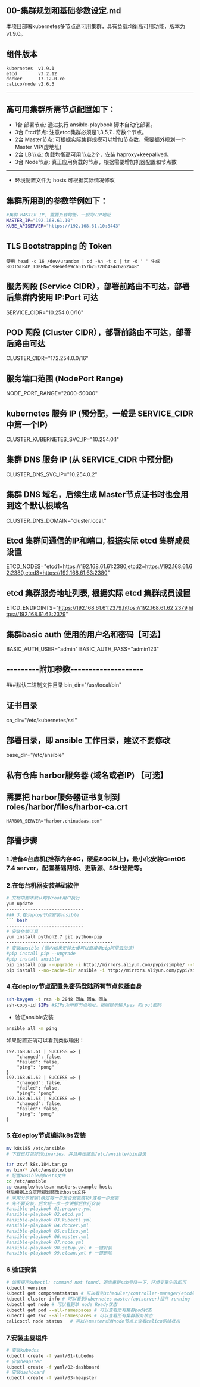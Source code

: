 ## 00-集群规划和基础参数设定.md

本项目部署kubernetes多节点高可用集群，具有负载均衡高可用功能，版本为v1.9.0。

## 组件版本
    kubernetes  v1.9.1
    etcd        v3.2.12
    docker      17.12.0-ce
    calico/node v2.6.3
---

## 高可用集群所需节点配置如下：
+ 1台 部署节点: 通过执行 ansible-playbook 脚本自动化部署。
+ 3台 Etcd节点: 注意etcd集群必须是1,3,5,7...奇数个节点。
+ 2台 Master节点: 可根据实际集群规模可以增加节点数，需要额外规划一个Master VIP(虚地址)
+ 2台 LB节点: 负载均衡高可用节点2个，安装 haproxy+keepalived。
+ 3台 Node节点: 真正应用负载的节点，根据需要增加机器配置和节点数
---

+ 环境配置文件为 hosts 可根据实际情况修改

## 集群所用到的参数举例如下：
``` bash
#集群 MASTER IP, 需要负载均衡，一般为VIP地址
MASTER_IP="192.168.61.10"
KUBE_APISERVER="https://192.168.61.10:8443"
````
## TLS Bootstrapping 的 Token
    使用 head -c 16 /dev/urandom | od -An -t x | tr -d ' ' 生成
    BOOTSTRAP_TOKEN="88eaefe9c65157b25720b424c6262a48"

## 服务网段 (Service CIDR），部署前路由不可达，部署后集群内使用 IP:Port 可达
SERVICE_CIDR="10.254.0.0/16"

## POD 网段 (Cluster CIDR），部署前路由不可达，**部署后**路由可达
CLUSTER_CIDR="172.254.0.0/16"

## 服务端口范围 (NodePort Range)
NODE_PORT_RANGE="2000-50000"

## kubernetes 服务 IP (预分配，一般是 SERVICE_CIDR 中第一个IP)
CLUSTER_KUBERNETES_SVC_IP="10.254.0.1"

## 集群 DNS 服务 IP (从 SERVICE_CIDR 中预分配)
CLUSTER_DNS_SVC_IP="10.254.0.2"

## 集群 DNS 域名，后续生成 Master节点证书时也会用到这个默认根域名
CLUSTER_DNS_DOMAIN="cluster.local."

## Etcd 集群间通信的IP和端口, **根据实际 etcd 集群成员设置**
ETCD_NODES="etcd1=https://192.168.61.61:2380,etcd2=https://192.168.61.62:2380,etcd3=https://192.168.61.63:2380"

## etcd 集群服务地址列表, **根据实际 etcd 集群成员设置**
ETCD_ENDPOINTS="https://192.168.61.61:2379,https://192.168.61.62:2379,https://192.168.61.63:2379"

## 集群basic auth 使用的用户名和密码【可选】
BASIC_AUTH_USER="admin"
BASIC_AUTH_PASS="admin123"

## ---------附加参数--------------------
###默认二进制文件目录
bin_dir="/usr/local/bin"

## 证书目录
ca_dir="/etc/kubernetes/ssl"

## 部署目录，即 ansible 工作目录，建议不要修改
base_dir="/etc/ansible"

## 私有仓库 harbor服务器 (域名或者IP) 【可选】
## 需要把 harbor服务器证书复制到roles/harbor/files/harbor-ca.crt
    HARBOR_SERVER="harbor.chinadaas.com"


## 部署步骤

### 1.准备4台虚机(推荐内存4G，硬盘80G以上)，最小化安装CentOS 7.4 server，配置基础网络、更新源、SSH登陆等。
### 2.在每台机器安装基础软件 
``` bash
# 文档中脚本默认均以root用户执行
yum update
-----------------------------
### 3.在deploy节点安装ansible
``` bash
-----------------------------
# 安装依赖工具
yum install python2.7 git python-pip
----------------------------------------
# 安装ansible (国内如果安装太慢可以直接用pip阿里云加速)
#pip install pip --upgrade
#pip install ansible
pip install pip --upgrade -i http://mirrors.aliyun.com/pypi/simple/ --trusted-host mirrors.aliyun.com
pip install --no-cache-dir ansible -i http://mirrors.aliyun.com/pypi/simple/ --trusted-host mirrors.aliyun.com
```
### 4.在deploy节点配置免密码登陆所有节点包括自身
``` bash
ssh-keygen -t rsa -b 2048 回车 回车 回车
ssh-copy-id $IPs #$IPs为所有节点地址，按照提示输入yes 和root密码
```
+ 验证ansible安装

``` bash
ansible all -m ping
```
如果配置正确可以看到类似输出：

``` text
192.168.61.61 | SUCCESS => {
    "changed": false,
    "failed": false,
    "ping": "pong"
}
192.168.61.62 | SUCCESS => {
    "changed": false,
    "failed": false,
    "ping": "pong"
192.168.61.63 | SUCCESS => {
    "changed": false,
    "failed": false,
    "ping": "pong"
}
```
### 5.在deploy节点编排k8s安装
``` bash
mv k8s185 /etc/ansible
# 下载已打包好的binaries，并且解压缩到/etc/ansible/bin目录

tar zxvf k8s.184.tar.gz
mv bin/* /etc/ansible/bin
# 配置ansible的hosts文件
cd /etc/ansible
cp example/hosts.m-masters.example hosts
然后根据上文实际规划修改此hosts文件
# 采用分步安装(确定每一步是否安装成功)或者一步安装
# 先不要安装，后文将一步一步讲解后执行安装
#ansible-playbook 01.prepare.yml
#ansible-playbook 02.etcd.yml
#ansible-playbook 03.kubectl.yml
#ansible-playbook 04.docker.yml
#ansible-playbook 05.calico.yml
#ansible-playbook 06.master.yml
#ansible-playbook 07.node.yml
#ansible-playbook 90.setup.yml # 一键安装
#ansible-playbook 99.clean.yml # 一键删除
```

### 6.验证安装
``` bash
# 如果提示kubectl: command not found，退出重新ssh登陆一下，环境变量生效即可
kubectl version
kubectl get componentstatus # 可以看到scheduler/controller-manager/etcd等组件 Healthy
kubectl cluster-info # 可以看到kubernetes master(apiserver)组件 running
kubectl get node # 可以看到单 node Ready状态
kubectl get pod --all-namespaces # 可以查看所有集群pod状态
kubectl get svc --all-namespaces # 可以查看所有集群服务状态
calicoctl node status	# 可以在master或者node节点上查看calico网络状态 
```
### 7.安装主要组件
``` bash
# 安装kubedns
kubectl create -f yaml/01-kubedns
# 安装heapster
kubectl create -f yaml/02-dashboard
# 安装dashboard
kubectl create -f yaml/03-heapster
```

